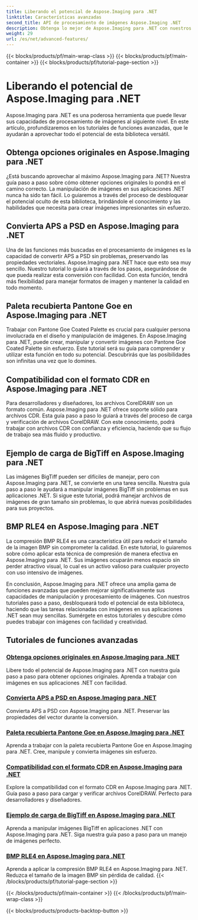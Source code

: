 ```yaml
---
title: Liberando el potencial de Aspose.Imaging para .NET
linktitle: Características avanzadas
second_title: API de procesamiento de imágenes Aspose.Imaging .NET
description: Obtenga lo mejor de Aspose.Imaging para .NET con nuestros tutoriales paso a paso. Aprenda a desbloquear opciones originales y trabajar con imágenes sin esfuerzo.
weight: 29
url: /es/net/advanced-features/
---
```


{{< blocks/products/pf/main-wrap-class >}}
{{< blocks/products/pf/main-container >}}
{{< blocks/products/pf/tutorial-page-section >}}

# Liberando el potencial de Aspose.Imaging para .NET


Aspose.Imaging para .NET es una poderosa herramienta que puede llevar sus capacidades de procesamiento de imágenes al siguiente nivel. En este artículo, profundizaremos en los tutoriales de funciones avanzadas, que le ayudarán a aprovechar todo el potencial de esta biblioteca versátil.

## Obtenga opciones originales en Aspose.Imaging para .NET

¿Está buscando aprovechar al máximo Aspose.Imaging para .NET? Nuestra guía paso a paso sobre cómo obtener opciones originales lo pondrá en el camino correcto. La manipulación de imágenes en sus aplicaciones .NET nunca ha sido tan fácil. Lo guiaremos a través del proceso de desbloquear el potencial oculto de esta biblioteca, brindándole el conocimiento y las habilidades que necesita para crear imágenes impresionantes sin esfuerzo.

## Convierta APS a PSD en Aspose.Imaging para .NET

Una de las funciones más buscadas en el procesamiento de imágenes es la capacidad de convertir APS a PSD sin problemas, preservando las propiedades vectoriales. Aspose.Imaging para .NET hace que esto sea muy sencillo. Nuestro tutorial lo guiará a través de los pasos, asegurándose de que pueda realizar esta conversión con facilidad. Con esta función, tendrá más flexibilidad para manejar formatos de imagen y mantener la calidad en todo momento.

## Paleta recubierta Pantone Goe en Aspose.Imaging para .NET

Trabajar con Pantone Goe Coated Palette es crucial para cualquier persona involucrada en el diseño y manipulación de imágenes. En Aspose.Imaging para .NET, puede crear, manipular y convertir imágenes con Pantone Goe Coated Palette sin esfuerzo. Este tutorial será su guía para comprender y utilizar esta función en todo su potencial. Descubrirás que las posibilidades son infinitas una vez que lo domines.

## Compatibilidad con el formato CDR en Aspose.Imaging para .NET

Para desarrolladores y diseñadores, los archivos CorelDRAW son un formato común. Aspose.Imaging para .NET ofrece soporte sólido para archivos CDR. Esta guía paso a paso lo guiará a través del proceso de carga y verificación de archivos CorelDRAW. Con este conocimiento, podrá trabajar con archivos CDR con confianza y eficiencia, haciendo que su flujo de trabajo sea más fluido y productivo.

## Ejemplo de carga de BigTiff en Aspose.Imaging para .NET

Las imágenes BigTiff pueden ser difíciles de manejar, pero con Aspose.Imaging para .NET, se convierte en una tarea sencilla. Nuestra guía paso a paso le ayudará a manipular imágenes BigTiff sin problemas en sus aplicaciones .NET. Si sigue este tutorial, podrá manejar archivos de imágenes de gran tamaño sin problemas, lo que abrirá nuevas posibilidades para sus proyectos.

## BMP RLE4 en Aspose.Imaging para .NET

La compresión BMP RLE4 es una característica útil para reducir el tamaño de la imagen BMP sin comprometer la calidad. En este tutorial, lo guiaremos sobre cómo aplicar esta técnica de compresión de manera efectiva en Aspose.Imaging para .NET. Sus imágenes ocuparán menos espacio sin perder atractivo visual, lo cual es un activo valioso para cualquier proyecto con uso intensivo de imágenes.

En conclusión, Aspose.Imaging para .NET ofrece una amplia gama de funciones avanzadas que pueden mejorar significativamente sus capacidades de manipulación y procesamiento de imágenes. Con nuestros tutoriales paso a paso, desbloqueará todo el potencial de esta biblioteca, haciendo que las tareas relacionadas con imágenes en sus aplicaciones .NET sean muy sencillas. Sumérgete en estos tutoriales y descubre cómo puedes trabajar con imágenes con facilidad y creatividad.
## Tutoriales de funciones avanzadas
### [Obtenga opciones originales en Aspose.Imaging para .NET](./get-original-options/)
Libere todo el potencial de Aspose.Imaging para .NET con nuestra guía paso a paso para obtener opciones originales. Aprenda a trabajar con imágenes en sus aplicaciones .NET con facilidad.
### [Convierta APS a PSD en Aspose.Imaging para .NET](./convert-aps-to-psd/)
Convierta APS a PSD con Aspose.Imaging para .NET. Preservar las propiedades del vector durante la conversión.
### [Paleta recubierta Pantone Goe en Aspose.Imaging para .NET](./pantone-goe-coated-palette/)
Aprenda a trabajar con la paleta recubierta Pantone Goe en Aspose.Imaging para .NET. Cree, manipule y convierta imágenes sin esfuerzo.
### [Compatibilidad con el formato CDR en Aspose.Imaging para .NET](./support-of-cdr-format/)
Explore la compatibilidad con el formato CDR en Aspose.Imaging para .NET. Guía paso a paso para cargar y verificar archivos CorelDRAW. Perfecto para desarrolladores y diseñadores.
### [Ejemplo de carga de BigTiff en Aspose.Imaging para .NET](./bigtiff-load-example/)
Aprenda a manipular imágenes BigTiff en aplicaciones .NET con Aspose.Imaging para .NET. Siga nuestra guía paso a paso para un manejo de imágenes perfecto.
### [BMP RLE4 en Aspose.Imaging para .NET](./bmp-rle4/)
Aprenda a aplicar la compresión BMP RLE4 en Aspose.Imaging para .NET. Reduzca el tamaño de la imagen BMP sin pérdida de calidad.
{{< /blocks/products/pf/tutorial-page-section >}}

{{< /blocks/products/pf/main-container >}}
{{< /blocks/products/pf/main-wrap-class >}}

{{< blocks/products/products-backtop-button >}}

